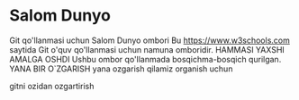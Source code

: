 # Salom Dunyo
Git qo'llanmasi uchun Salom Dunyo ombori
Bu https://www.w3schools.com saytida Git o'quv qo'llanmasi uchun namuna omboridir.
HAMMASI YAXSHI AMALGA OSHDI
Ushbu ombor qo'llanmada bosqichma-bosqich qurilgan.
YANA BIR O`ZGARISH 
 yana ozgarish qilamiz organish uchun

gitni ozidan ozgartirish

